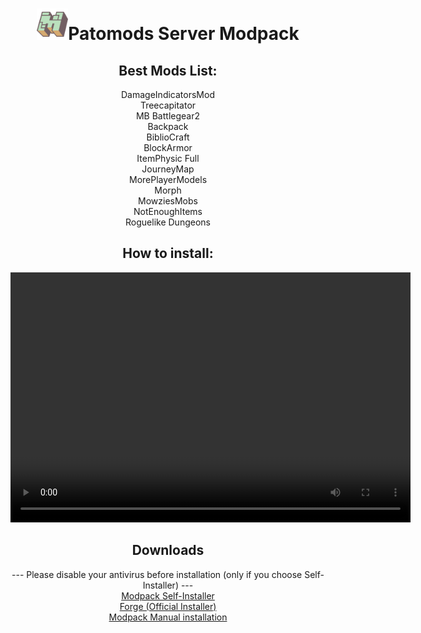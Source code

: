 <header>
<h1><img src="minecraft-logo.png" alt="Logo" width="50" height="50">Patomods Server Modpack</h1>
  <h2>Best Mods List:</h2>
  DamageIndicatorsMod<br />
  Treecapitator<br />
  MB Battlegear2<br />
  Backpack<br />
  BiblioCraft<br />
  BlockArmor<br />
  ItemPhysic Full<br />
  JourneyMap<br />
  MorePlayerModels<br />
  Morph<br />
  MowziesMobs<br />
  NotEnoughItems<br />
  Roguelike Dungeons<br />
<h2>How to install:</h2>
  <video src="mods_install.mp4" width="640" height="400" controls preload></video>
<h2>Downloads</h2>
  --- Please disable your antivirus before installation (only if you choose Self-Installer) ---<br />
  <a href="Modpack-Installer.exe">Modpack Self-Installer</a><br />
  <a href="Forge.exe">Forge (Official Installer)</a><br />
  <a href="Modpack-files">Modpack Manual installation</a><br />
</header>
